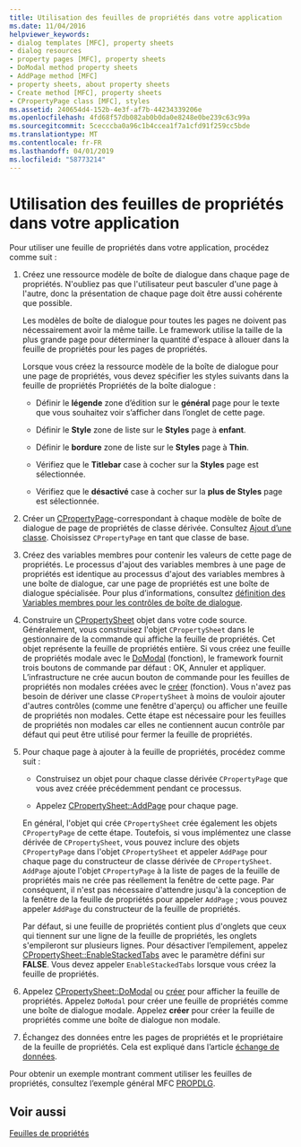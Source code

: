 ```yaml
---
title: Utilisation des feuilles de propriétés dans votre application
ms.date: 11/04/2016
helpviewer_keywords:
- dialog templates [MFC], property sheets
- dialog resources
- property pages [MFC], property sheets
- DoModal method property sheets
- AddPage method [MFC]
- property sheets, about property sheets
- Create method [MFC], property sheets
- CPropertyPage class [MFC], styles
ms.assetid: 240654d4-152b-4e3f-af7b-44234339206e
ms.openlocfilehash: 4fd68f57db082ab0b0da0e8248e0be239c63c99a
ms.sourcegitcommit: 5cecccba0a96c1b4ccea1f7a1cfd91f259cc5bde
ms.translationtype: MT
ms.contentlocale: fr-FR
ms.lasthandoff: 04/01/2019
ms.locfileid: "58773214"
---
```

# <a name="using-property-sheets-in-your-application"></a>Utilisation des feuilles de propriétés dans votre application

Pour utiliser une feuille de propriétés dans votre application, procédez comme suit :

1. Créez une ressource modèle de boîte de dialogue dans chaque page de propriétés. N'oubliez pas que l'utilisateur peut basculer d'une page à l'autre, donc la présentation de chaque page doit être aussi cohérente que possible.

   Les modèles de boîte de dialogue pour toutes les pages ne doivent pas nécessairement avoir la même taille. Le framework utilise la taille de la plus grande page pour déterminer la quantité d'espace à allouer dans la feuille de propriétés pour les pages de propriétés.

   Lorsque vous créez la ressource modèle de la boîte de dialogue pour une page de propriétés, vous devez spécifier les styles suivants dans la feuille de propriétés Propriétés de la boîte dialogue :

   - Définir le **légende** zone d’édition sur le **général** page pour le texte que vous souhaitez voir s’afficher dans l’onglet de cette page.

   - Définir le **Style** zone de liste sur le **Styles** page à **enfant**.

   - Définir le **bordure** zone de liste sur le **Styles** page à **Thin**.

   - Vérifiez que le **Titlebar** case à cocher sur la **Styles** page est sélectionnée.

   - Vérifiez que le **désactivé** case à cocher sur la **plus de Styles** page est sélectionnée.

1. Créer un [CPropertyPage](../mfc/reference/cpropertypage-class.md)-correspondant à chaque modèle de boîte de dialogue de page de propriétés de classe dérivée. Consultez [Ajout d’une classe](../ide/adding-a-class-visual-cpp.md). Choisissez `CPropertyPage` en tant que classe de base.

1. Créez des variables membres pour contenir les valeurs de cette page de propriétés. Le processus d'ajout des variables membres à une page de propriétés est identique au processus d'ajout des variables membres à une boîte de dialogue, car une page de propriétés est une boîte de dialogue spécialisée. Pour plus d’informations, consultez [définition des Variables membres pour les contrôles de boîte de dialogue](../windows/defining-member-variables-for-dialog-controls.md).

1. Construire un [CPropertySheet](../mfc/reference/cpropertysheet-class.md) objet dans votre code source. Généralement, vous construisez l'objet `CPropertySheet` dans le gestionnaire de la commande qui affiche la feuille de propriétés. Cet objet représente la feuille de propriétés entière. Si vous créez une feuille de propriétés modale avec le [DoModal](../mfc/reference/cpropertysheet-class.md#domodal) (fonction), le framework fournit trois boutons de commande par défaut : OK, Annuler et appliquer. L’infrastructure ne crée aucun bouton de commande pour les feuilles de propriétés non modales créées avec le [créer](../mfc/reference/cpropertysheet-class.md#create) (fonction). Vous n'avez pas besoin de dériver une classe `CPropertySheet` à moins de vouloir ajouter d'autres contrôles (comme une fenêtre d'aperçu) ou afficher une feuille de propriétés non modales. Cette étape est nécessaire pour les feuilles de propriétés non modales car elles ne contiennent aucun contrôle par défaut qui peut être utilisé pour fermer la feuille de propriétés.

1. Pour chaque page à ajouter à la feuille de propriétés, procédez comme suit :

   - Construisez un objet pour chaque classe dérivée `CPropertyPage` que vous avez créée précédemment pendant ce processus.

   - Appelez [CPropertySheet::AddPage](../mfc/reference/cpropertysheet-class.md#addpage) pour chaque page.

   En général, l'objet qui crée `CPropertySheet` crée également les objets `CPropertyPage` de cette étape. Toutefois, si vous implémentez une classe dérivée de `CPropertySheet`, vous pouvez inclure des objets `CPropertyPage` dans l'objet `CPropertySheet` et appeler `AddPage` pour chaque page du constructeur de classe dérivée de `CPropertySheet`. `AddPage` ajoute l'objet `CPropertyPage` à la liste de pages de la feuille de propriétés mais ne crée pas réellement la fenêtre de cette page. Par conséquent, il n'est pas nécessaire d'attendre jusqu'à la conception de la fenêtre de la feuille de propriétés pour appeler `AddPage` ; vous pouvez appeler `AddPage` du constructeur de la feuille de propriétés.

   Par défaut, si une feuille de propriétés contient plus d'onglets que ceux qui tiennent sur une ligne de la feuille de propriétés, les onglets s'empileront sur plusieurs lignes. Pour désactiver l’empilement, appelez [CPropertySheet::EnableStackedTabs](../mfc/reference/cpropertysheet-class.md#enablestackedtabs) avec le paramètre défini sur **FALSE**. Vous devez appeler `EnableStackedTabs` lorsque vous créez la feuille de propriétés.

1. Appelez [CPropertySheet::DoModal](../mfc/reference/cpropertysheet-class.md#domodal) ou [créer](../mfc/reference/cpropertysheet-class.md#create) pour afficher la feuille de propriétés. Appelez `DoModal` pour créer une feuille de propriétés comme une boîte de dialogue modale. Appelez **créer** pour créer la feuille de propriétés comme une boîte de dialogue non modale.

1. Échangez des données entre les pages de propriétés et le propriétaire de la feuille de propriétés. Cela est expliqué dans l’article [échange de données](../mfc/exchanging-data.md).

Pour obtenir un exemple montrant comment utiliser les feuilles de propriétés, consultez l’exemple général MFC [PROPDLG](../overview/visual-cpp-samples.md).

## <a name="see-also"></a>Voir aussi

[Feuilles de propriétés](../mfc/property-sheets-mfc.md)
